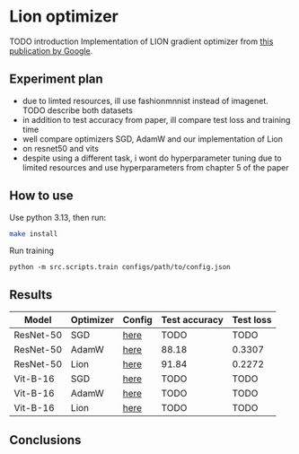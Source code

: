 # Lion optimizer
TODO introduction
Implementation of LION gradient optimizer from [this publication by Google](https://arxiv.org/pdf/2302.06675).

## Experiment plan
- due to limted resources, ill use fashionmnnist instead of imagenet. TODO describe both datasets
- in addition to test accuracy from paper, ill compare test loss and training time
- well compare optimizers SGD, AdamW and our implementation of Lion
- on resnet50 and vits
- despite using a different task, i wont do hyperparameter tuning due to limited resources and use hyperparameters from chapter 5 of the paper

## How to use
Use python 3.13, then run:
```bash
make install
```
Run training
```
python -m src.scripts.train configs/path/to/config.json
```

## Results
| Model     | Optimizer | Config                                | Test accuracy | Test loss     |
|-----------|-----------|---------------------------------------|---------------|---------------|
| ResNet-50 | SGD       | [here](configs/resnet50_sgd.json)     | TODO          | TODO          |
| ResNet-50 | AdamW     | [here](configs/resnet50_adamw.json)   | 88.18         | 0.3307        |
| ResNet-50 | Lion      | [here](configs/resnet50_lion.json)    | 91.84         | 0.2272        |
| Vit-B-16  | SGD       | [here](configs/vitb16_sgd.json)       | TODO          | TODO          |
| Vit-B-16  | AdamW     | [here](configs/vitb16_adamw.json)     | TODO          | TODO          |
| Vit-B-16  | Lion      | [here](configs/vitb16_lion.json)      | TODO          | TODO          |

## Conclusions